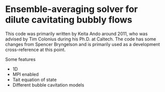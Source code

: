 # Ensemble-averaging solver for dilute cavitating bubbly flows

This code was primarily written by Keita Ando around 2011, who was advised by Tim Colonius during his Ph.D. at Caltech.
The code has some changes from Spencer Bryngelson and is primarily used as a development cross-reference at this point.

Some features
* 1D
* MPI enabled
* Tait equation of state
* Different bubble cavitation models
